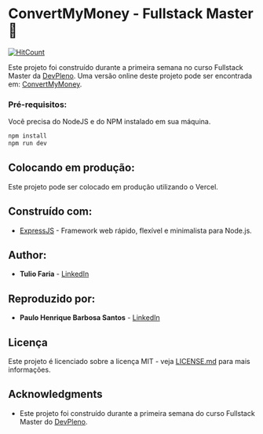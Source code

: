 # ConvertMyMoney - Fullstack Master :rocket:
[![HitCount](https://hits.dwyl.com/phprograming/palpite-box.svg)](https://hits.dwyl.com/phprograming/palpite-box)

Este projeto foi construído durante a primeira semana no curso Fullstack Master da [DevPleno](https://devpleno.com). Uma versão online deste projeto pode ser encontrada em: [ConvertMyMoney](convertmymoney-virid.vercel.app).

### Pré-requisitos:

Você precisa do NodeJS e do NPM instalado em sua máquina.

``` JavaScript
npm install
npm run dev
```

## Colocando em produção:

Este projeto pode ser colocado em produção utilizando o Vercel. 

## Construído com:

* [ExpressJS](https://expressjs.com/pt-br/) - Framework web rápido, flexível e minimalista para Node.js.

## Author:

* **Tulio Faria** - [LinkedIn](https://www.linkedin.com/in/tuliofaria/)

## Reproduzido por:

* **Paulo Henrique Barbosa Santos** - [LinkedIn](https://www.linkedin.com/in/paulo-henrique-barbosa/)

## Licença

Este projeto é licenciado sobre a licença MIT - veja [LICENSE.md](LICENSE.md) para mais informações.

## Acknowledgments

* Este projeto foi construído durante a primeira semana do curso Fullstack Master do [DevPleno](https://devpleno.com).
